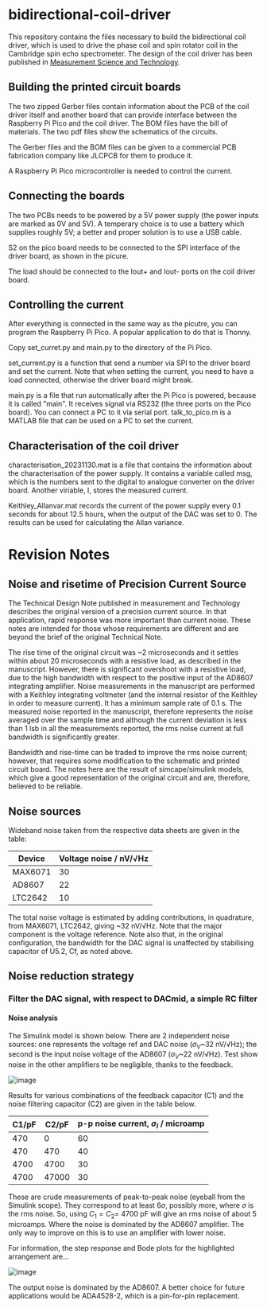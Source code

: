 # bidirectional-coil-driver

This repository contains the files necessary to build the bidirectional coil driver, which is used to drive the phase coil and spin rotator coil in the Cambridge spin echo spectrometer. The design of the coil driver has been published in [Measurement Science and Technology](https://doi.org/10.1088/1361-6501/ad4dce).

## Building the printed circuit boards

The two zipped Gerber files contain information about the PCB of the coil driver itself and another board that can provide interface between the Raspberry Pi Pico and the coil driver. The BOM files have the bill of materials. The two pdf files show the schematics of the circuits.

The Gerber files and the BOM files can be given to a commercial PCB fabrication company like JLCPCB for them to produce it.

A Raspberry Pi Pico microcontroller is needed to control the current.

## Connecting the boards

The two PCBs needs to be powered by a 5V power supply (the power inputs are marked as 0V and 5V). A temperary choice is to use a battery which supplies roughly 5V; a better and proper solution is to use a USB cable.

S2 on the pico board needs to be connected to the SPI interface of the driver board, as shown in the picure.

The load should be connected to the Iout+ and Iout- ports on the coil driver board.

## Controlling the current

After everything is connected in the same way as the picutre, you can program the Raspberry Pi Pico. A popular application to do that is Thonny.

Copy set_curret.py and main.py to the directory of the Pi Pico.

set_current.py is a function that send a number via SPI to the driver board and set the current. Note that when setting the current, you need to have a load connected, otherwise the driver board might break.

main.py is a file that run automatically after the Pi Pico is powered, because it is called "main". It receives signal via RS232 (the three ports on the Pico board). You can connect a PC to it via serial port. talk_to_pico.m is a MATLAB file that can be used on a PC to set the current.

## Characterisation of the coil driver

characterisation_20231130.mat is a file that contains the information about the characterisation of the power supply. It contains a variable called msg, which is the numbers sent to the digital to analogue converter on the driver board. Another viriable, I, stores the measured current.

Keithley_Allanvar.mat records the current of the power supply every 0.1 seconds for about 12.5 hours, when the output of the DAC was set to 0. The results can be used for calculating the Allan variance.

# Revision Notes

## Noise and risetime of Precision Current Source

The Technical Design Note published in measurement and Technology describes the original version of a precision current source. In that application, rapid response was more important than current noise.  These notes are intended for those whose requirements are different and are beyond the brief of the original Technical Note.

The rise time of the original circuit was ~2 microseconds and it settles within about 20 microseconds with a resistive load, as described in the manuscript. However, there is significant overshoot with a resistive load, due to the high bandwidth with respect to the positive input of the AD8607 integrating amplifier. Noise measurements in the manuscript are performed with a Keithley integrating voltmeter (and the internal resistor of the Keithley in order to measure current).  It has a minimum sample rate of 0.1 s. The measured noise reported in the manuscript, therefore represents the noise averaged over the sample time and although the current deviation is less than 1 lsb in all the measurements reported, the rms noise current at full bandwidth is significantly greater.

Bandwidth and rise-time can be traded to improve the rms noise current; however, that requires some modification to the schematic and printed circuit board. The notes here are the result of simcape/simulink models, which give a good representation of the original circuit and are, therefore, believed to be reliable.

## Noise sources

Wideband noise taken from the respective data sheets are given in the table:

| Device  | Voltage noise / nV/√Hz |
| ------- | ---------------------- |
| MAX6071 |           30           |
| AD8607  |	          22           |
| LTC2642 |	          10           |

The total noise voltage is estimated by adding contributions, in quadrature, from MAX6071, LTC2642, giving  ~32 nV/√Hz.
Note that the major component is the voltage reference.  Note also that, in the original configuration, the bandwidth for the DAC signal is unaffected by stabilising capacitor of U5.2, Cf, as noted above.

## Noise reduction strategy

###	Filter the DAC signal, with respect to DACmid, a simple RC filter

#### Noise analysis

The Simulink model is shown below.  There are 2 independent noise sources: one represents the voltage ref and DAC noise ($σ_V$~32 nV/√Hz); the second is the input noise voltage of the AD8607 ($σ_V$~22 nV/√Hz).  Test show noise in the other amplifiers to be negligible, thanks to the feedback.

![image](https://github.com/Cambridge-Atom-Scattering-Centre/bidirectional-coil-driver/assets/73556464/ac90d599-1dfd-4342-9928-d4a7ec0b6431)

Results for various combinations of the feedback capacitor (C1) and the noise filtering capacitor (C2) are given in the table below.

| C1/pF |	C2/pF |	p-p noise current, $σ_I$ / microamp|
| ----- | ------| -----------------------------------|
|470    |	0     |	 60                                |
|470    |	470	  |  40                                |
|4700   |	4700	|  30                                |
|4700   |	47000	|  30                                |

These are crude measurements of peak-to-peak noise (eyeball from the Simulink scope). They correspond to at least $6\sigma$, possibly more, where $\sigma$ is the rms noise. So, using $C_1=C_2=$ 4700 pF will give an rms noise of about 5 microamps. Where the noise is dominated by the AD8607 amplifier. The only way to improve on this is to use an amplifier with lower noise.

For information, the step response and Bode plots for the highlighted  arrangement are…

![image](https://github.com/Cambridge-Atom-Scattering-Centre/bidirectional-coil-driver/assets/73556464/c3e7c012-47f6-4cbe-a4ec-6a1dc8120cd9)

The output noise is dominated by the AD8607. A better choice for future applications would be ADA4528-2, which is a pin-for-pin replacement.
